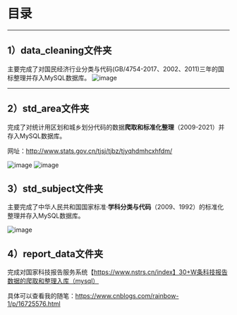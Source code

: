 # 目录


---

## 1）data_cleaning文件夹

主要完成了对国民经济行业分类与代码(GB/4754-2017、2002、2011)三年的国标整理并存入MySQL数据库。
![image](https://user-images.githubusercontent.com/72775628/160072920-a1faabd6-fd9b-483b-b732-a0834e94a225.png)



---

## 2）std_area文件夹

完成了对统计用区划和城乡划分代码的数据**爬取和标准化整理**（2009-2021）并存入MySQL数据库。

网址：http://www.stats.gov.cn/tjsj/tjbz/tjyqhdmhcxhfdm/

![image](https://user-images.githubusercontent.com/72775628/160072949-8412942c-4c44-4810-bee8-84b600b50f5a.png)
![image](https://user-images.githubusercontent.com/72775628/160072988-247f2687-9085-4cdb-8f0a-5904e8e9fd24.png)

## 3）std_subject文件夹

主要完成了中华人民共和国国家标准·**学科分类与代码**（2009、1992）的标准化整理并存入MySQL数据库。

![image](https://user-images.githubusercontent.com/72775628/160073012-6220d6e6-8254-4b81-8bdd-6c9b18a7d21c.png)

## 4）report_data文件夹

完成对国家科技报告服务系统【https://www.nstrs.cn/index】30+W条科技报告数据的爬取和整理入库（mysql）

具体可以查看我的随笔：https://www.cnblogs.com/rainbow-1/p/16725576.html

